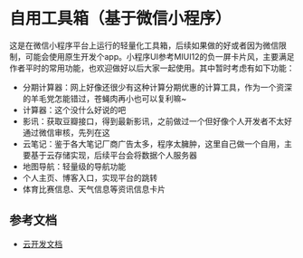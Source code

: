 # 自用工具箱（基于微信小程序）

这是在微信小程序平台上运行的轻量化工具箱，后续如果做的好或者因为微信限制，可能会使用原生开发个app。小程序UI参考MIUI12的负一屏卡片风，主要满足作者平时的常用功能，也欢迎做好以后大家一起使用。其中暂时考虑有如下功能：

- 分期计算器：网上好像还很少有这种计算分期优惠的计算工具，作为一个资深的羊毛党怎能错过，苍蝇肉再小也可以复利嘛~
- 计算器：这个没什么好说的吧
- 影讯：获取豆瓣接口，得到最新影讯，之前做过一个但好像个人开发者不太好通过微信审核，先列在这
- 云笔记：鉴于各大笔记厂商广告太多，程序太臃肿，这里自己做一个自用，主要基于云存储实现，后续平台会将数据个人服务器
- 地图导航：轻量级的导航功能
- 个人主页、博客入口，实现平台的跳转
- 体育比赛信息、天气信息等资讯信息卡片

## 参考文档

- [云开发文档](https://developers.weixin.qq.com/miniprogram/dev/wxcloud/basis/getting-started.html)


